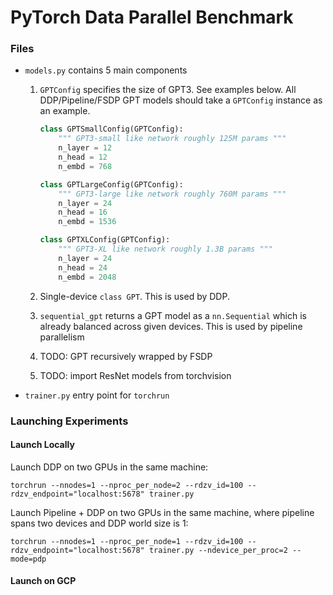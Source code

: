 # PyTorch Data Parallel Benchmark

### Files
* `models.py` contains 5 main components
    1. `GPTConfig` specifies the size of GPT3. See examples below. All DDP/Pipeline/FSDP GPT models should take a `GPTConfig` instance as an example.

        ```python
        class GPTSmallConfig(GPTConfig):
            """ GPT3-small like network roughly 125M params """
            n_layer = 12
            n_head = 12
            n_embd = 768

        class GPTLargeConfig(GPTConfig):
            """ GPT3-large like network roughly 760M params """
            n_layer = 24
            n_head = 16
            n_embd = 1536

        class GPTXLConfig(GPTConfig):
            """ GPT3-XL like network roughly 1.3B params """
            n_layer = 24
            n_head = 24
            n_embd = 2048
        ```

    2. Single-device `class GPT`. This is used by DDP.
    3. `sequential_gpt` returns a GPT model as a `nn.Sequential` which is already balanced across given devices. This is used by pipeline parallelism
    4. TODO: GPT recursively wrapped by FSDP
    5. TODO: import ResNet models from torchvision
* `trainer.py` entry point for `torchrun`


### Launching Experiments

#### Launch Locally

Launch DDP on two GPUs in the same machine:

```
torchrun --nnodes=1 --nproc_per_node=2 --rdzv_id=100 --rdzv_endpoint="localhost:5678" trainer.py
```

Launch Pipeline + DDP on two GPUs in the same machine, where pipeline spans two devices and DDP world size is 1:

```
torchrun --nnodes=1 --nproc_per_node=1 --rdzv_id=100 --rdzv_endpoint="localhost:5678" trainer.py --ndevice_per_proc=2 --mode=pdp
```

#### Launch on GCP


